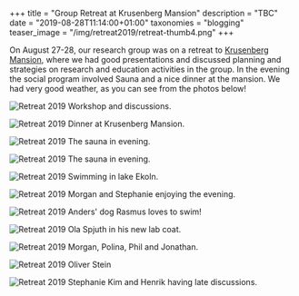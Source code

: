 +++
title = "Group Retreat at Krusenberg Mansion"
description = "TBC"
date = "2019-08-28T11:14:00+01:00"
taxonomies = "blogging"
teaser_image = "/img/retreat2019/retreat-thumb4.png"
+++


On August 27-28, our research group was on a retreat to [Krusenberg Mansion](https://krusenbergherrgard.se), where we had good presentations and discussed planning and strategies on research and education activities in the group. In the evening the social program involved Sauna and a nice dinner at the mansion. We had very good weather, as you can see from the photos below!

![Retreat 2019](/img/retreat2019/IMG_0168.JPG)
Workshop and discussions.

![Retreat 2019](/img/retreat2019/IMG_0159.JPG)
Dinner at Krusenberg Mansion.

![Retreat 2019](/img/retreat2019/IMG_0148.JPG)
The sauna in evening.

![Retreat 2019](/img/retreat2019/IMG_0142.JPG)
The sauna in evening.

![Retreat 2019](/img/retreat2019/IMG_0138.JPG)
Swimming in lake Ekoln.

![Retreat 2019](/img/retreat2019/IMG_0155.JPG)
Morgan and Stephanie enjoying the evening.

![Retreat 2019](/img/retreat2019/IMG_0146.JPG)
Anders' dog Rasmus loves to swim!

![Retreat 2019](/img/retreat2019/IMG_0153.JPG)
Ola Spjuth in his new lab coat.

![Retreat 2019](/img/retreat2019/IMG_0167.JPG)
Morgan, Polina, Phil and Jonathan.

![Retreat 2019](/img/retreat2019/IMG_0160.JPG)
Oliver Stein

![Retreat 2019](/img/retreat2019/IMG_0163.JPG)
Stephanie Kim and Henrik having late discussions.


